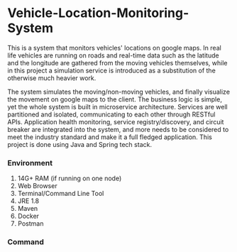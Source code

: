 # Vehicle-Location-Monitoring-System
This is a system that monitors vehicles' locations on google maps. In real life vehicles are running on roads and real-time data such as the latitude and the longitude are gathered from the moving vehicles themselves, while in this project a simulation service is introduced as a substitution of the otherwise much heavier work.

The system simulates the moving/non-moving vehicles, and finally visualize the movement on google maps to the client. The business logic is simple, yet the whole system is built in microservice architecture. Services are well partitioned and isolated, communicating to each other through RESTful APIs. Application health monitoring, service registry/discovery, and circuit breaker are integrated into the system, and more needs to be considered to meet the industry standard and make it a full fledged application. This project is done using Java and Spring tech stack.
### Environment
1. 14G+ RAM (if running on one node)
2. Web Browser
3. Terminal/Command Line Tool
4. JRE 1.8
5. Maven
6. Docker
7. Postman
### Command

